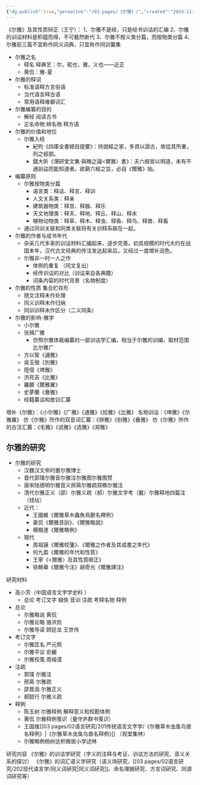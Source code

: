 ```yaml
---
{"dg-publish":true,"permalink":"/03 pages/《尔雅》/","created":"2024-11-30T20:44:25.445+08:00","updated":"2025-03-01T22:36:02.437+08:00"}
---
```


《尔雅》及其性质辩正（王宁）：
1、尔雅不是经，只是经书训诂的汇编
2、尔雅的训诂材料是积蕴而得，不可截然断代
3、尔雅不按义类分篇，而按物类分篇
4、尔雅前三篇不宜称作同义词典，只宜称作同训纂集 

- 尔雅之名
	- 释名 释典艺：尔，昵也，雅，义也——近正
	- 黄侃：雅-夏
- 尔雅的释词
	- 标准语释方言俗语
	- 当代语言释古语
	- 常用语释难僻词汇
- 尔雅编纂的目的
	- 解经 阅读古书
	- 正名命物 辨名物 释方语
- 尔雅的价值和地位
	- 尔雅入经
		- 紀昀《四庫全書總目提要》：持說經之家，多資以證古，故從其所重，列之經部。
		- 錢大昕《潛研堂文集·與晦之論<爾雅〉書》：夫六經皆以明道，未有不通訓詁而能知道者。欲窮六經之旨，必自《爾雅》始。
- 编纂原则
	- 尔雅按物类分篇
		- 语言类：释诂、释言、释训
		- 人文关系类：释亲
		- 建筑器物类：释宫、释器、释乐
		- 天文地理类：释天、释地、释丘、释山、释水
		- 植物动物类：释草、释木、释虫、释鱼、释鸟、释兽、释畜
	- 通过同训关联和同类关联将有关训释系联在一起。
- 尔雅的作者与成书年代
	- 杂采几代多家的训诂材料汇编起来，逐步完善。初具规模的时代大约在战国末年，汉代古文经典的传注发达起来后，又经过一度增补润色。
	- 尔雅非一时一人之作
		- 体例的重复 （同文复出）
		- 经传训诂的对比（训诂来自各典籍）
		- 词条内容的时代背景（名物制度）
- 尔雅的性质 集合贮存形
	- 随文注释未作处理
	- 同义训释未作归纳
	- 同训训释未作区分（二义同条）
- 尔雅的影响-雅学
	- 小尔雅
	- 张揖广雅
		- 仿照尔雅体裁编纂的一部训诂学汇编，相当于尔雅的训编，取材范围比尔雅广
	- 方以智《通雅》
	- 吳玉搢《別雅》
	- 陸佃《埤雅》
	- 洪亮吉《比雅》
	- 羅願《爾雅翼》
	- 史夢蘭《疊雅》
	- 经籍纂诂和故训汇纂

增补《尔雅》：《小尔雅》《广雅》《通雅》《拾雅》《比雅》
名物训诂：《埤雅》《尔雅翼》
仿《尔雅》所作的双音词汇纂：《骈雅》《别雅》《叠雅》
仿《尔雅》所作的古注汇纂：《毛雅》《说雅》《选雅》《郑雅》

## 尔雅的研究
- 尔雅的研究
	- 汉魏汉文帝时置尔雅博士
	- 晋代郭璞尔雅音尔雅注尔雅图尔雅图赞
	- 唐宋陆德明尔雅音义邢昺尔雅疏郑樵尔雅注
	- 清代尔雅正义（邵）尔雅义疏（郝）尔雅文字考（戴）尔雅释地四篇注（钱坫）
	- 近代：
		- 王國維《爾雅草木蟲魚鳥獸名釋例》
		- 黃侃《爾雅音訓》、《爾雅略說》
		- 楊樹達《爾雅略例》
	- 現代
		- 周祖謨《爾雅校箋》、《爾雅之作者及其成書之年代》
		- 何九盈《爾雅的年代和性質》
		- 王寧《<爾雅〉及其性質辯正》
		- 徐朝華《爾雅今注》胡奇光《爾雅譯注》

研究材料
- 高小芳（中国语言文字学史料 ）
	- 总论 考订文字 辑佚 音训 注疏 考释名物 释例
- 总论
	- 尔雅略说 黄侃
	- 尔雅论略 骆洪凯
	- 尔雅导读 顾廷龙 王世伟
- 考订文字
	- 尔雅匡名 严元照
	- 尔雅平议 俞樾
	- 尔雅校笺 周祖谟
- 注疏
	- 郭璞 尔雅注
	- 邢昺 尔雅疏
	- 邵晋涵 尔雅正义
	- 郝懿行 尔雅义疏
- 释例
	- 陈玉树 尔雅释例 解释意义和校勘体例
	- 黄侃 尔雅释例笺识（量守庐群书笺识）
	- 王国维[[03 pages/02语言研究/201传统语言文字学/《尔雅草木虫鱼鸟兽名释例》\|《尔雅草木虫鱼鸟兽名释例》]] （观堂集林）
	- 尔雅略例杨树达积微居小学述林


研究内容
《尔雅》的训诂学研究（字义的注释与考证、训诂方法的研究、音义关系的探讨）
《尔雅》的词汇语义学研究（语义场研究、[[03 pages/02语言研究/202现代语言学/同义词研究\|同义词研究]]、命名理据研究、方言词研究、同源词研究等）
